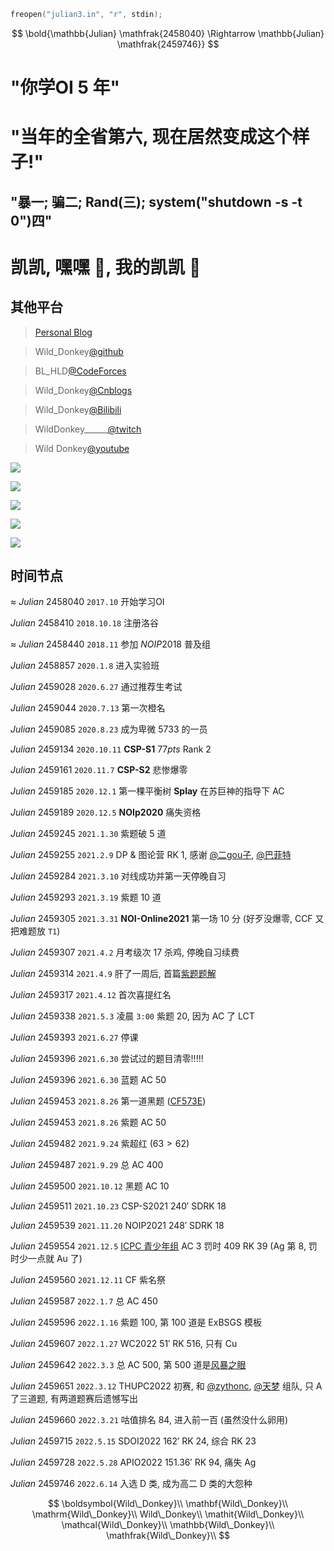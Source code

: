 ```cpp
freopen("julian3.in", "r", stdin);
```

$$
\bold{\mathbb{Julian} \mathfrak{2458040} \Rightarrow \mathbb{Julian} \mathfrak{2459746}}
$$

# "你学OI $5$ 年"

# "当年的全省第六, 现在居然变成这个样子!"

## "暴一; 骗二; Rand(三); system("shutdown -s -t 0")四"

# 凯凯, 嘿嘿 🤤, 我的凯凯 🤤

## 其他平台

> [Personal Blog](https://wild-donkey.github.io/)

> Wild_Donkey[@github](https://github.com/Wild-Donkey)

> BL_HLD[@CodeForces](https://codeforces.com/profile/BL_HLD)

> Wild_Donkey[@Cnblogs](https://www.cnblogs.com/Wild-Donkey/)

> Wild_Donkey[@Bilibili](https://space.bilibili.com/179337056)

> WildDonkey______[@twitch](https://www.twitch.tv/wilddonkey______)

> Wild Donkey[@youtube](https://www.youtube.com/channel/UC6Gcb8R8zgTGqDGRs61U51w)

![](https://statcard.vercel.app/api?id=143771&dark_mode=true)

![](https://statcard.vercel.app/api?id=171851&dark_mode=true)

![](https://statcard.vercel.app/api?id=306957&dark_mode=true)

![](https://statcard.vercel.app/api?id=306982&dark_mode=true)

![](https://statcard.vercel.app/api?id=215573&dark_mode=true)

## 时间节点

$\approx~Julian~2458040$ `2017.10` 开始学习OI

$Julian~2458410$ `2018.10.18` 注册洛谷

$\approx~Julian~2458440$ `2018.11` 参加 $NOIP2018$ 普及组

$Julian~2458857$ `2020.1.8` 进入实验班

$Julian~2459028$ `2020.6.27` 通过推荐生考试

$Julian~2459044$ `2020.7.13` 第一次橙名

$Julian~2459085$ `2020.8.23` 成为卑微 $5733$ 的一员

$Julian~2459134$ `2020.10.11` **CSP-S1** $77pts$ Rank 2

$Julian~2459161$ `2020.11.7` **CSP-S2** 悲惨爆零

$Julian~2459185$ `2020.12.1` 第一棵平衡树 **Splay** 在苏巨神的指导下 AC

$Julian~2459189$ `2020.12.5` **NOIp2020** 痛失资格

$Julian~2459245$ `2021.1.30` 紫题破 $5$ 道

$Julian~2459255$ `2021.2.9` DP & 图论营 RK $1$, 感谢 [@二gou子](https://www.luogu.com.cn/user/306982), [@巴菲特](https://www.luogu.com.cn/user/171851)

$Julian~2459284$ `2021.3.10` 对线成功并第一天停晚自习

$Julian~2459293$ `2021.3.19` 紫题 $10$ 道

$Julian~2459305$ `2021.3.31` **NOI-Online2021** 第一场 $10$ 分 (好歹没爆零, CCF 又把难题放 `T1`)

$Julian~2459307$ `2021.4.2` 月考级次 $17$ 杀鸡, 停晚自习续费

$Julian~2459314$ `2021.4.9` 肝了一周后, 首篇[紫题题解](https://www.luogu.com.cn/blog/Wild-Donkey/hou-zhui-zi-dong-ji-suffix-automaton)

$Julian~2459317$ `2021.4.12` 首次喜提红名

$Julian~2459338$ `2021.5.3` 凌晨 `3:00` 紫题 $20$, 因为 AC 了 LCT

$Julian~2459393$ `2021.6.27` 停课

$Julian~2459396$ `2021.6.30` 尝试过的题目清零!!!!!

$Julian~2459396$ `2021.6.30` 蓝题 AC $50$

$Julian~2459453$ `2021.8.26` 第一道黑题 ([CF573E](https://www.luogu.com.cn/problem/CF573E))

$Julian~2459453$ `2021.8.26` 紫题 AC $50$

$Julian~2459482$ `2021.9.24` 紫超红 ($63 > 62$)

$Julian~2459487$ `2021.9.29` 总 AC $400$

$Julian~2459500$ `2021.10.12` 黑题 AC $10$

$Julian~2459511$ `2021.10.23` CSP-S2021 $240'$ SDRK $18$

$Julian~2459539$ `2021.11.20` NOIP2021 $248'$ SDRK $18$

$Julian~2459554$ `2021.12.5` [ICPC 青少年组](https://ac.nowcoder.com/acm/contest/23218#rank) AC $3$ 罚时 $409$ RK $39$ (Ag 第 $8$, 罚时少一点就 Au 了)

$Julian~2459560$ `2021.12.11` CF 紫名祭

$Julian~2459587$ `2022.1.7` 总 AC $450$

$Julian~2459596$ `2022.1.16` 紫题 $100$, 第 $100$ 道是 ExBSGS 模板

$Julian~2459607$ `2022.1.27` WC2022 $51'$ RK $516$, 只有 Cu

$Julian~2459642$ `2022.3.3` 总 AC $500$, 第 $500$ 道是[风暴之眼](https://www.luogu.com.cn/problem/P7727)

$Julian~2459651$ `2022.3.12` THUPC2022 初赛, 和 [@zythonc](https://www.luogu.com.cn/user/215573), [@天梦](https://www.luogu.com.cn/user/194093) 组队, 只 A 了三道题, 有两道题赛后遗憾写出

$Julian~2459660$ `2022.3.21` 咕值排名 $84$, 进入前一百 (虽然没什么卵用)

$Julian~2459715$ `2022.5.15` SDOI2022 $162'$ RK $24$, 综合 RK $23$

$Julian~2459728$ `2022.5.28` APIO2022 $151.36'$ RK $94$, 痛失 Ag

$Julian~2459746$ `2022.6.14` 入选 D 类, 成为高二 D 类的大怨种

$$
\boldsymbol{Wild\_Donkey}\\
\mathbf{Wild\_Donkey}\\
\mathrm{Wild\_Donkey}\\
Wild\_Donkey\\
\mathit{Wild\_Donkey}\\
\mathcal{Wild\_Donkey}\\
\mathbb{Wild\_Donkey}\\
\mathfrak{Wild\_Donkey}\\
$$